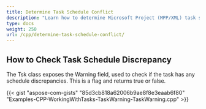 ```yaml
---
title: Determine Task Schedule Conflict
description: "Learn how to determine Microsoft Project (MPP/XML) task schedule conflicts using Aspose.Tasks for C++."
type: docs
weight: 250
url: /cpp/determine-task-schedule-conflict/
---
```


## **How to Check Task Schedule Discrepancy**
The Tsk class exposes the Warning field, used to check if the task has any schedule discrepancies. This is a flag and returns true or false.

{{< gist "aspose-com-gists" "85d3cb818a62006b9ae8f8e3eaab6f80" "Examples-CPP-WorkingWithTasks-TaskWarning-TaskWarning.cpp" >}}
